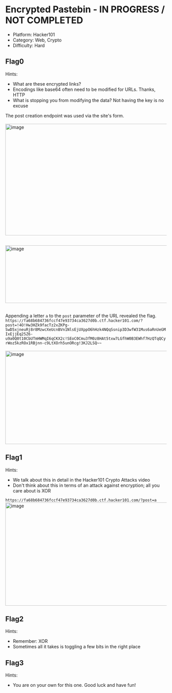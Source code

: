 # Encrypted Pastebin - IN PROGRESS / NOT COMPLETED

- Platform: Hacker101 <br>
- Category: Web, Crypto  <br>
- Difficulty: Hard  <br>

## Flag0 
Hints:
- What are these encrypted links?
- Encodings like base64 often need to be modified for URLs. Thanks, HTTP
- What is stopping you from modifying the data? Not having the key is no excuse

The post creation endpoint was used via the site's form. <br><br>
<img width="835" height="348" alt="image" src="https://github.com/user-attachments/assets/ab88c664-8a3c-49a3-a96f-2fdbd417efb0" /> <br><br>

<img width="565" height="180" alt="image" src="https://github.com/user-attachments/assets/52e11070-cbcd-4e47-9ff7-719e3ce1c4cd" /> <br><br>

Appending a letter ```a``` to the ```post``` parameter of the URL revealed the flag. <br>
```https://fa68b684736fccf47e93734ca3627d0b.ctf.hacker101.com/?post=!4O!Hw3HZk9facTz2xZKPg-SwD5xjneuRj8r8MzwcXeUcnBVn1NlsEjUXppO6hHzk4NQqSsnip3D3wfW31Mus6aRnUeGMIxEjjEq25Z6-u9a0Q0t10CbUTmHWMqI6qCKX2c!SEoC0Cmu3fM0z8HAt5txw7LGfhW0B3EWhf7HzQTqQCyrWoz5kzROx1RBjnn-c9LtXOrh5unORcg!3KJ2LSQ~~``` <br><br>
<img width="1022" height="291" alt="image" src="https://github.com/user-attachments/assets/95737794-3941-4585-954e-764a4649c00b" /> <br>


## Flag1 
Hints:
- We talk about this in detail in the Hacker101 Crypto Attacks video
- Don't think about this in terms of an attack against encryption; all you care about is XOR

```https://fa68b684736fccf47e93734ca3627d0b.ctf.hacker101.com/?post=a```
<img width="1048" height="322" alt="image" src="https://github.com/user-attachments/assets/9a2ecffd-2044-41be-a595-f9e7402af766" />


## Flag2 
Hints:
- Remember: XOR
- Sometimes all it takes is toggling a few bits in the right place


  
## Flag3 
Hints:
- You are on your own for this one. Good luck and have fun!
